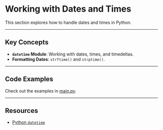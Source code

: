 # Working with Dates and Times

This section explores how to handle dates and times in Python.

---

## Key Concepts
- **`datetime` Module**: Working with dates, times, and timedeltas.
- **Formatting Dates**: `strftime()` and `strptime()`.

---

## Code Examples
Check out the examples in [main.py](main.py).

---

## Resources
- [Python `datetime`](https://docs.python.org/3/library/datetime.html)
